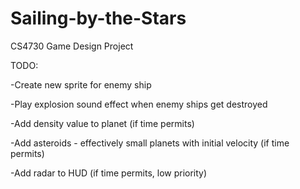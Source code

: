 # Sailing-by-the-Stars
CS4730 Game Design Project

TODO:

-Create new sprite for enemy ship

-Play explosion sound effect when enemy ships get destroyed

-Add density value to planet (if time permits)

-Add asteroids - effectively small planets with initial velocity (if time permits)

-Add radar to HUD (if time permits, low priority)

